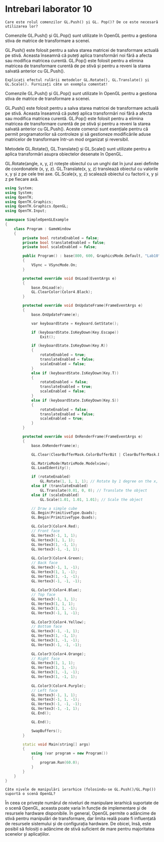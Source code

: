 
  # Intrebari laborator 10

``` Care este rolul comenzilor GL.Push() și GL. Pop()? De ce este necesară utilizarea lor? ``` 


Comenzile GL.Push() și GL.Pop() sunt utilizate în OpenGL pentru a gestiona stiva de matrice de transformare a scenei.

GL.Push() este folosit pentru a salva starea matricei de transformare actuală pe stivă. Aceasta înseamnă că puteți aplica transformări noi fără a afecta sau modifica matricea curentă.
GL.Pop() este folosit pentru a elimina matricea de transformare curentă de pe stivă și pentru a reveni la starea salvată anterior cu GL.Push().

```Explicați efectul rulării metodelor GL.Rotate(), GL.Translate() și GL.Scale(). Furnizați câte un exemplu comentat!```


Comenzile GL.Push() și GL.Pop() sunt utilizate în OpenGL pentru a gestiona stiva de matrice de transformare a scenei.

GL.Push() este folosit pentru a salva starea matricei de transformare actuală pe stivă. Aceasta înseamnă că puteți aplica transformări noi fără a afecta sau modifica matricea curentă.
GL.Pop() este folosit pentru a elimina matricea de transformare curentă de pe stivă și pentru a reveni la starea salvată anterior cu GL.Push().
Aceste comenzi sunt esențiale pentru că permit programatorilor să controleze și să gestioneze modificările aduse matricelor de transformare într-un mod organizat și reversibil.

Metodele GL.Rotate(), GL.Translate() și GL.Scale() sunt utilizate pentru a aplica transformări asupra obiectelor desenate în OpenGL.

GL.Rotate(angle, x, y, z) rotește obiectul cu un unghi dat în jurul axei definite de coordonatele (x, y, z).
GL.Translate(x, y, z) translează obiectul cu valorile x, y și z pe cele trei axe.
GL.Scale(x, y, z) scalează obiectul cu factorii x, y și z pe fiecare axă.

```cpp
using System;
using System;
using OpenTK;
using OpenTK.Graphics;
using OpenTK.Graphics.OpenGL;
using OpenTK.Input;

namespace SimpleOpenGLExample
{
    class Program : GameWindow
    {
        private bool rotateEnabled = false;
        private bool translateEnabled = false;
        private bool scaleEnabled = false;

        public Program() : base(800, 600, GraphicsMode.Default, "Lab10")
        {
            VSync = VSyncMode.On;
        }

        protected override void OnLoad(EventArgs e)
        {
            base.OnLoad(e);
            GL.ClearColor(Color4.Black);
        }

        protected override void OnUpdateFrame(FrameEventArgs e)
        {
            base.OnUpdateFrame(e);

            var keyboardState = Keyboard.GetState();

            if (keyboardState.IsKeyDown(Key.Escape))
                Exit();

            if (keyboardState.IsKeyDown(Key.R))
            {
                rotateEnabled = true;
                translateEnabled = false;
                scaleEnabled = false;
            }
            else if (keyboardState.IsKeyDown(Key.T))
            {
                rotateEnabled = false;
                translateEnabled = true;
                scaleEnabled = false;
            }
            else if (keyboardState.IsKeyDown(Key.S))
            {
                rotateEnabled = false;
                translateEnabled = false;
                scaleEnabled = true;
            }
        }

        protected override void OnRenderFrame(FrameEventArgs e)
        {
            base.OnRenderFrame(e);

            GL.Clear(ClearBufferMask.ColorBufferBit | ClearBufferMask.DepthBufferBit);

            GL.MatrixMode(MatrixMode.Modelview);
            GL.LoadIdentity();

            if (rotateEnabled)
                GL.Rotate(1, 1, 1, 1); // Rotate by 1 degree on the x, y, and z axis
            else if (translateEnabled)
                GL.Translate(0.01, 0, 0); // Translate the object
            else if (scaleEnabled)
                GL.Scale(1.01, 1.01, 1.01); // Scale the object

            // Draw a simple cube
            GL.Begin(PrimitiveType.Quads);
            GL.Begin(PrimitiveType.Quads);

            GL.Color3(Color4.Red);
            // Front face
            GL.Vertex3(-1, 1, 1);
            GL.Vertex3(1, 1, 1);
            GL.Vertex3(1, -1, 1);
            GL.Vertex3(-1, -1, 1);
            
            GL.Color3(Color4.Green);
            // Back face
            GL.Vertex3(-1, 1, -1);
            GL.Vertex3(1, 1, -1);
            GL.Vertex3(1, -1, -1);
            GL.Vertex3(-1, -1, -1);
            
            GL.Color3(Color4.Blue);
            // Top face
            GL.Vertex3(-1, 1, 1);
            GL.Vertex3(1, 1, 1);
            GL.Vertex3(1, 1, -1);
            GL.Vertex3(-1, 1, -1);
            
            GL.Color3(Color4.Yellow);
            // Bottom face
            GL.Vertex3(-1, -1, 1);
            GL.Vertex3(1, -1, 1);
            GL.Vertex3(1, -1, -1);
            GL.Vertex3(-1, -1, -1);
            
            GL.Color3(Color4.Orange);
            // Right face
            GL.Vertex3(1, 1, 1);
            GL.Vertex3(1, 1, -1);
            GL.Vertex3(1, -1, -1);
            GL.Vertex3(1, -1, 1);
            
            GL.Color3(Color4.Purple);
            // Left face
            GL.Vertex3(-1, 1, 1);
            GL.Vertex3(-1, 1, -1);
            GL.Vertex3(-1, -1, -1);
            GL.Vertex3(-1, -1, 1);
            GL.End();

            GL.End();

            SwapBuffers();
        }

        static void Main(string[] args)
        {
            using (var program = new Program())
            {
                program.Run(60.0);
            }
        }
    }
}

```


```Câte nivele de manipulări ierarhice (folosindu-se GL.Push()/GL.Pop()) suportă o scenă OpenGL?```

În ceea ce privește numărul de niveluri de manipulare ierarhică suportate de o scenă OpenGL, aceasta poate varia în funcție de implementare și de resursele hardware disponibile. În general, OpenGL permite o adâncime de stivă pentru manipulări de transformare, dar limita reală poate fi influențată de resursele sistemului și de configurația hardware. De obicei, însă, este posibil să folosiți o adâncime de stivă suficient de mare pentru majoritatea scenelor și aplicațiilor.
